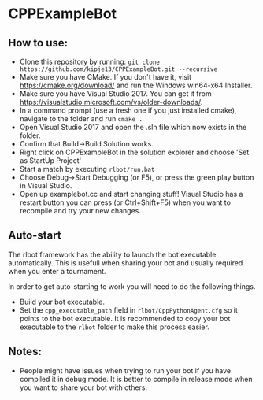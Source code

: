# CPPExampleBot

## How to use:
 - Clone this repository by running: `git clone https://github.com/kipje13/CPPExampleBot.git --recursive`
 - Make sure you have CMake. If you don't have it, visit https://cmake.org/download/ and run the Windows win64-x64 Installer.
 - Make sure you have Visual Studio 2017. You can get it from https://visualstudio.microsoft.com/vs/older-downloads/.
 - In a command prompt (use a fresh one if you just installed cmake), navigate to the folder and run `cmake .`
 - Open Visual Studio 2017 and open the .sln file which now exists in the folder.
 - Confirm that Build->Build Solution works.
 - Right click on CPPExampleBot in the solution explorer and choose 'Set as StartUp Project'
 - Start a match by executing `rlbot/run.bat`
 - Choose Debug->Start Debugging (or F5), or press the green play button in Visual Studio.
 - Open up examplebot.cc and start changing stuff! Visual Studio has a restart button you can press (or Ctrl+Shift+F5) when you want to recompile and try your new changes.
 
## Auto-start
The rlbot framework has the ability to launch the bot executable automatically. This is usefull when sharing your bot and usually required when you enter a tournament.

In order to get auto-starting to work you will need to do the following things.
 - Build your bot executable.
 - Set the `cpp_executable_path` field in `rlbot/CppPythonAgent.cfg` so it points to the bot executable. It is recommended to copy your bot executable to the `rlbot` folder to make this process easier.
 
## Notes:
  - People might have issues when trying to run your bot if you have compiled it in debug mode. It is better to compile in release mode when you want to share your bot with others.
